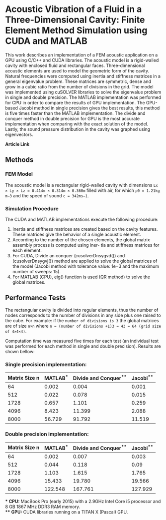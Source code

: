 # Acoustic Vibration of a Fluid in a Three-Dimensional Cavity: Finite Element Method Simulation using CUDA and MATLAB

This work describes an implementation of a FEM acoustic application on a GPU using C/C++ and CUDA libraries. The acoustic model is a rigid-walled cavity with enclosed fluid and rectangular faces. Three-dimensional acoustic elements are used to model the geometric form of the cavity. Natural frequencies were computed using inertia and stiffness matrices in a general eigenvalue problem. These matrices are symmetric, dense and grow in a cubic ratio from the number of divisions in the grid. The model was implemented using cuSOLVER libraries to solve the eigenvalue problem in single and double precision. The MATLAB implementation was performed for CPU in order to compare the results of GPU implementation. The GPU-based Jacobi method in single precision gives the best results, this method is five times faster than the MATLAB implementation. The divide and conquer method in double precision for GPU is the most accurate implementation when comparing with the exact solution of the model. Lastly, the sound pressure distribution in the cavity was graphed using eigenvectors.

**Article Link**

## Methods
### FEM Model
The acoustic model is a rectangular rigid-walled cavity with dimensions `Lx × Ly × Lz = 0.414m × 0.314m × 0.360m` filled with air, for which `ρ0 = 1.21kg m−3` and the speed of sound `c = 342ms−1`.

### Simulation Procedure
The CUDA and MATLAB implementations execute the following procedure:
1) Inertia and stiffness matrices are created based on the cavity features. These matrices give the behavior of a single acoustic element.
2) According to the number of the chosen elements, the global matrix assembly process is computed using iner- tia and stiffness matrices for each element.
3) For CUDA, Divide an conquer (cusolverDn<t>sygvd()) and (cusolverDn<t>sygvj()) method are applied to solve the global matrices of the model (Jacobi method with tolerance value: 1e−3 and the maximum number of sweeps: 15).
4) For MATLAB (CPU), eig() function is used (QR method) to solve the global matrices.
  
## Performance Tests
The rectangular cavity is divided into regular elements, thus the number of nodes corresponds to the number of divisions in any side plus one raised to the cube. For example: if the `number of divisions is 3` the global matrices are of size `n×n` where `n = (number of divisions +1)3 = 43 = 64 (grid size of 4×4×4)`.<br>

Computation time was measured five times for each test (an individual test was performed for each method in single and double precision). Results are shown bellow:

### Single precision implementation:

| Matrix Size n | MATLAB<sup>*</sup> | Divide and Conquer<sup>**</sup> | Jacobi<sup>**</sup> |
| --- | --- |  --- |  --- | 
|64 | 0.002 | 0.004 | 0.001|
|512 | 0.022 | 0.078 | 0.015|
|1728 | 0.657 | 1.101 |0.259|
|4096 | 8.423 | 11.399 | 2.088|
|8000 | 56.729 | 91.792 | 11.519|

### Double precision implementation:

| Matrix Size n | MATLAB<sup>*</sup> | Divide and Conquer<sup>**</sup> | Jacobi<sup>**</sup> |
| --- | --- |  --- |  --- | 
| 64 |0.002 |0.007 |0.003|
|512 |0.044 |0.118 |0.09|
|1728 |1.103 |1.615 |1.765|
|4096 |15.433 |19.780 |19.566|
|8000 |122.548 |167.761 |127.929|

<b>*</b> **CPU:** MacBook Pro (early 2015) with a 2.9GHz Intel Core i5 processor and 8 GB 1867 MHz DDR3 RAM memory.<br> 
<b>**</b> **GPU:** CUDA libraries running on a TITAN X (Pascal) GPU.<br>






